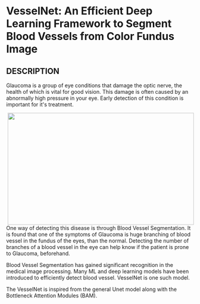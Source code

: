 # VesselNet:  An Efficient Deep Learning Framework to Segment Blood Vessels from Color Fundus Image

## DESCRIPTION

Glaucoma is a group of eye conditions that damage the optic nerve, the health of which is vital for good vision. This damage is often caused by an abnormally high pressure in your eye. Early detection of this condition is important for it's treatment.

<img src="https://www.womenfitness.net/img2016/artimg/march/Stages.jpg" width="500" height="300" align="right">

One way of detecting this disease is through Blood Vessel Segmentation. It is found that one of the symptoms of Glaucoma is huge branching of blood vessel in the fundus of the eyes, than the normal. Detecting the number of branches of a blood vessel in the eye can help know if the patient is prone to Glaucoma, beforehand.

Blood Vessel Segmentation has gained significant recognition in the medical image processing. Many ML and deep learning models have been introduced to efficiently detect blood vessel. VesselNet is one such model.

The VesselNet is inspired from the general Unet model along with the Bottleneck Attention Modules (BAM). 
